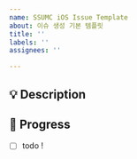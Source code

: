 ```yaml
---
name: SSUMC iOS Issue Template
about: 이슈 생성 기본 템플릿
title: ''
labels: ''
assignees: ''

---
```


<!-- 이슈 이름:  """[이름] 주차""" -->

## 💡 Description
<!-- 이슈에 대한 내용을 설명해주세요. -->

## 📝  Progress
- [ ] todo !
<!-- 적용해야 기술을 적어주세요. -->
